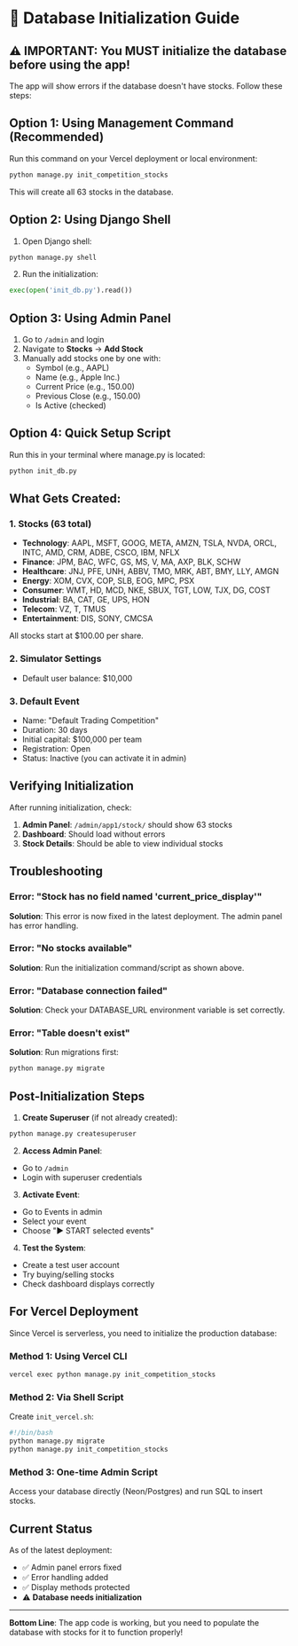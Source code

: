 # 🚀 Database Initialization Guide

## ⚠️ IMPORTANT: You MUST initialize the database before using the app!

The app will show errors if the database doesn't have stocks. Follow these steps:

## Option 1: Using Management Command (Recommended)

Run this command on your Vercel deployment or local environment:

```bash
python manage.py init_competition_stocks
```

This will create all 63 stocks in the database.

## Option 2: Using Django Shell

1. Open Django shell:
```bash
python manage.py shell
```

2. Run the initialization:
```python
exec(open('init_db.py').read())
```

## Option 3: Using Admin Panel

1. Go to `/admin` and login
2. Navigate to **Stocks** → **Add Stock**
3. Manually add stocks one by one with:
   - Symbol (e.g., AAPL)
   - Name (e.g., Apple Inc.)
   - Current Price (e.g., 150.00)
   - Previous Close (e.g., 150.00)
   - Is Active (checked)

## Option 4: Quick Setup Script

Run this in your terminal where manage.py is located:

```bash
python init_db.py
```

## What Gets Created:

### 1. Stocks (63 total)
- **Technology**: AAPL, MSFT, GOOG, META, AMZN, TSLA, NVDA, ORCL, INTC, AMD, CRM, ADBE, CSCO, IBM, NFLX
- **Finance**: JPM, BAC, WFC, GS, MS, V, MA, AXP, BLK, SCHW
- **Healthcare**: JNJ, PFE, UNH, ABBV, TMO, MRK, ABT, BMY, LLY, AMGN
- **Energy**: XOM, CVX, COP, SLB, EOG, MPC, PSX
- **Consumer**: WMT, HD, MCD, NKE, SBUX, TGT, LOW, TJX, DG, COST
- **Industrial**: BA, CAT, GE, UPS, HON
- **Telecom**: VZ, T, TMUS
- **Entertainment**: DIS, SONY, CMCSA

All stocks start at $100.00 per share.

### 2. Simulator Settings
- Default user balance: $10,000

### 3. Default Event
- Name: "Default Trading Competition"
- Duration: 30 days
- Initial capital: $100,000 per team
- Registration: Open
- Status: Inactive (you can activate it in admin)

## Verifying Initialization

After running initialization, check:

1. **Admin Panel**: `/admin/app1/stock/` should show 63 stocks
2. **Dashboard**: Should load without errors
3. **Stock Details**: Should be able to view individual stocks

## Troubleshooting

### Error: "Stock has no field named 'current_price_display'"
**Solution**: This error is now fixed in the latest deployment. The admin panel has error handling.

### Error: "No stocks available"
**Solution**: Run the initialization command/script as shown above.

### Error: "Database connection failed"
**Solution**: Check your DATABASE_URL environment variable is set correctly.

### Error: "Table doesn't exist"
**Solution**: Run migrations first:
```bash
python manage.py migrate
```

## Post-Initialization Steps

1. **Create Superuser** (if not already created):
```bash
python manage.py createsuperuser
```

2. **Access Admin Panel**:
- Go to `/admin`
- Login with superuser credentials

3. **Activate Event**:
- Go to Events in admin
- Select your event
- Choose "▶️ START selected events"

4. **Test the System**:
- Create a test user account
- Try buying/selling stocks
- Check dashboard displays correctly

## For Vercel Deployment

Since Vercel is serverless, you need to initialize the production database:

### Method 1: Using Vercel CLI
```bash
vercel exec python manage.py init_competition_stocks
```

### Method 2: Via Shell Script
Create `init_vercel.sh`:
```bash
#!/bin/bash
python manage.py migrate
python manage.py init_competition_stocks
```

### Method 3: One-time Admin Script
Access your database directly (Neon/Postgres) and run SQL to insert stocks.

## Current Status

As of the latest deployment:
- ✅ Admin panel errors fixed
- ✅ Error handling added
- ✅ Display methods protected
- ⚠️ **Database needs initialization**

---

**Bottom Line**: The app code is working, but you need to populate the database with stocks for it to function properly!
